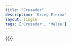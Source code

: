 ```yaml
---
title: "Crusader"
description: 'Krieg Eterna'
layout: single
tags: ['Crusader', 'Melee']
---
```

{{<card-detail-page title="Crusader" artwork="Hugues de Payens, first Grand Master of the Order of the Temple by Henri Lehmann (1841)" />}}